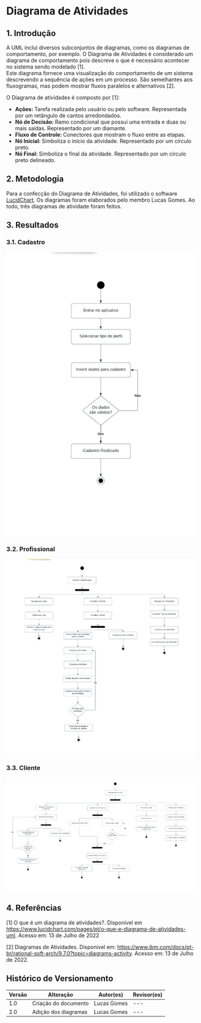 # Diagrama de Atividades

## 1. Introdução

A UML inclui diversos subconjuntos de diagramas, como os diagramas de comportamento, por exemplo. O Diagrama de Atividades é considerado um diagrama de comportamento pois descreve o que é necessário acontecer no sistema sendo modelado [1]. </br>
Este diagrama fornece uma visualização do comportamento de um sistema descrevendo a sequência de ações em um processo. São semelhantes aos fluxogramas, mas podem mostrar fluxos paralelos e alternativos [2]. </br>

O Diagrama de atividades é composto por [1]:
<ul>
<li><strong>Ações: </strong> Tarefa realizada pelo usuário ou pelo software. Representada por um retângulo de cantos arredondados.</li>
<li><strong>Nó de Decisão: </strong>Ramo condicional que possui uma entrada e duas ou mais saídas. Representado por um diamante.</li>
<li><strong>Fluxo de Controle: </strong>Conectores que mostram o fluxo entre as etapas.</li>
<li><strong>Nó Inicial: </strong> Simboliza o início da atividade. Representado por um círculo preto.</li>
<li><strong>Nó Final: </strong>Simboliza o final da atividade. Representado por um círculo preto delineado.</li>
</ul>

## 2. Metodologia

Para a confecção do Diagrama de Atividades, foi utilizado o software [LucidChart](https://www.lucidchart.com/pages/pt). Os diagramas foram elaborados pelo membro Lucas Gomes. Ao todo, três diagramas de atividade foram feitos.

## 3. Resultados

### 3.1. Cadastro
![Diagrama de Atividades do Cadastro](../../assets/diagramadeatividades/atividadesCadastro.png)

### 3.2. Profissional
![Diagrama de Atividades do Profissional](../../assets/diagramadeatividades/atividadesProfissional.png)

### 3.3. Cliente
![Diagrama de Atividades do Cliente](../../assets/diagramadeatividades/atividadesCliente.png)

## 4. Referências

[1] O que é um diagrama de atividades?. Disponível em https://www.lucidchart.com/pages/pt/o-que-e-diagrama-de-atividades-uml. Acesso em: 13 de Julho de 2022

[2] Diagramas de Atividades. Disponível em: https://www.ibm.com/docs/pt-br/rational-soft-arch/9.7.0?topic=diagrams-activity. Acesso em: 13 de Julho de 2022.

## Histórico de Versionamento

| Versão | Alteração                        | Autor(es)    | Revisor(es) |
| ------ | -------------------------------- | ------------ | ----------- |
| 1.0    | Criação do documento             | Lucas Gomes | ---         |
| 2.0    | Adição dos diagramas             | Lucas Gomes | ---         |

